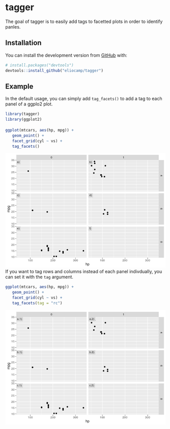 
<!-- README.md is generated from README.Rmd. Please edit that file -->

# tagger

<!-- badges: start -->

<!-- badges: end -->

The goal of tagger is to easily add tags to facetted plots in order to
identify panles.

## Installation

<!-- You can install the released version of tagger from [CRAN](https://CRAN.R-project.org) with: -->

<!-- ``` r -->

<!-- install.packages("tagger") -->

<!-- ``` -->

You can install the development version from
[GitHub](https://github.com/) with:

``` r
# install.packages("devtools")
devtools::install_github("eliocamp/tagger")
```

## Example

In the default usage, you can simply add `tag_facets()` to add a tag to
each panel of a ggplo2 plot.

``` r
library(tagger)
library(ggplot2)

ggplot(mtcars, aes(hp, mpg)) +
   geom_point() +
   facet_grid(cyl ~ vs) +
   tag_facets()
```

![](man/figures/README-example-1.png)<!-- --> If you want to tag rows
and columns instead of each panel indivdually, you can set it with the
`tag` argument.

``` r
ggplot(mtcars, aes(hp, mpg)) +
   geom_point() +
   facet_grid(cyl ~ vs) +
   tag_facets(tag = "rc")
```

![](man/figures/README-unnamed-chunk-2-1.png)<!-- -->
